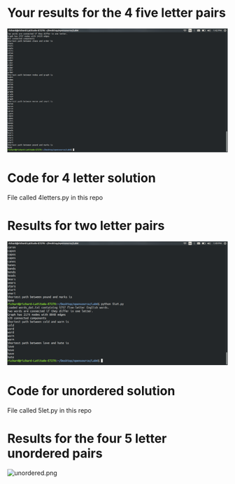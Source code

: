 # Your results for the 4 five letter pairs  

![cp1.png](cp1.png)  

# Code for 4 letter solution

File called 4letters.py in this repo  

# Results for two letter pairs

![cp3.png](cp3.png)  

# Code for unordered solution

File called 5let.py in this repo

# Results for the four 5 letter unordered pairs  

![unordered.png](unordered.png)  

